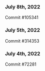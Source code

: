 ### July 8th, 2022

Commit #105341

### July 5th, 2022

Commit #314353


### July 4th, 2022

Commit #72281
